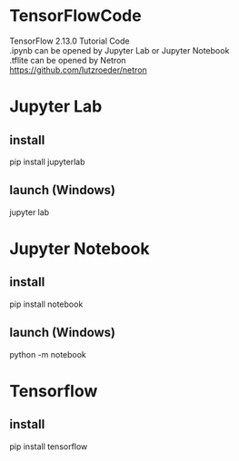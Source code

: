 # TensorFlowCode
TensorFlow 2.13.0 Tutorial Code  
.ipynb can be opened by Jupyter Lab or Jupyter Notebook  
.tflite can be opened by Netron  
https://github.com/lutzroeder/netron  

# Jupyter Lab
## install
pip install jupyterlab  
## launch (Windows)
jupyter lab  

# Jupyter Notebook
## install
pip install notebook  
## launch (Windows)
python -m notebook  

# Tensorflow
## install
pip install tensorflow  

